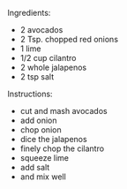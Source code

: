 Ingredients:

-	2 avocados
-	2 Tsp. chopped red onions
-	1 lime
-	1/2 cup cilantro
-	2 whole jalapenos
-	2 tsp salt
 
Instructions:
- cut and mash avocados
- add onion
- chop onion
- dice the jalapenos
- finely chop the cilantro
- squeeze lime
- add salt
- and mix well
